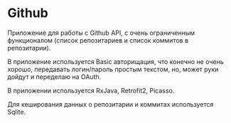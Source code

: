 # Github


Приложение для работы с Github API, с очень ограниченным функционалом (список репозитариев и список коммитов в репозитарии).

В приложение используется Basic авторищация, что конечно не очень хорошо, передавать логин/пароль простым текстом, но, может руки дойдут и переделаю на OAuth.

В приложении используется RxJava, Retrofit2, Picasso.

Для кеширования данных о репозитарии и коммитах используется Sqlite.


